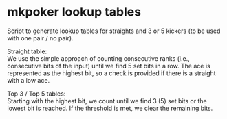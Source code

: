 # mkpoker lookup tables
Script to generate lookup tables for straights and 3 or 5 kickers (to be used with one pair / no pair).

Straight table:  
We use the simple approach of counting consecutive ranks (i.e., consecutive bits of the input) until we find 5 set bits in a row. The ace is represented as the highest bit, so a check is provided if there is a straight with a low ace.

Top 3 / Top 5 tables:  
Starting with the highest bit, we count until we find 3 (5) set bits or the lowest bit is reached. If the threshold is met, we clear the remaining bits.
